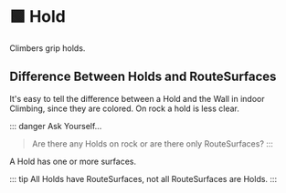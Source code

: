 # 🟩 Hold

Climbers grip holds.

## Difference Between Holds and RouteSurfaces

It's easy to tell the difference between a Hold and the Wall in indoor Climbing, since they are colored. On rock a hold is less clear.

::: danger Ask Yourself...
> Are there any Holds on rock or are there only RouteSurfaces?
:::

A Hold has one or more surfaces. 

::: tip
All Holds have RouteSurfaces, not all RouteSurfaces are Holds.
:::